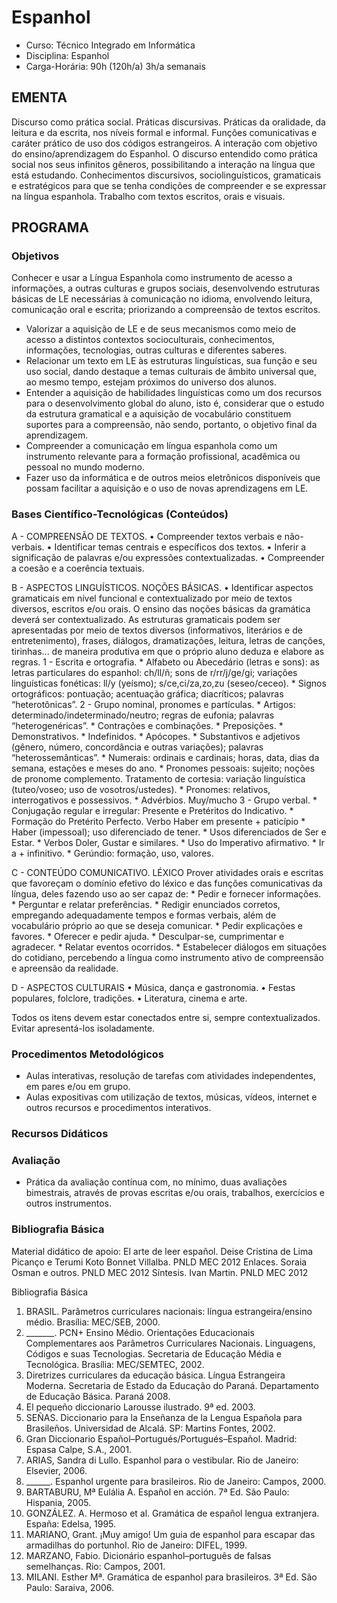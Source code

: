 # Espanhol 


* Curso: Técnico Integrado em Informática
* Disciplina: Espanhol
* Carga-Horária: 90h (120h/a) 3h/a semanais

## EMENTA

Discurso como prática social. Práticas discursivas. Práticas da oralidade, da leitura e da escrita, nos níveis formal e informal.
Funções comunicativas e caráter prático de uso dos códigos estrangeiros. A interação com objetivo do
ensino/aprendizagem do Espanhol. O discurso entendido como prática social nos seus infinitos gêneros, possibilitando a
interação na língua que está estudando. Conhecimentos discursivos, sociolinguísticos, gramaticais e estratégicos para que
se tenha condições de compreender e se expressar na língua espanhola. Trabalho com textos escritos, orais e visuais.

## PROGRAMA
### Objetivos


Conhecer e usar a Língua Espanhola como instrumento de acesso a informações, a outras culturas e grupos
sociais, desenvolvendo estruturas básicas de LE necessárias à comunicação no idioma, envolvendo leitura,
comunicação oral e escrita; priorizando a compreensão de textos escritos.
*   Valorizar a aquisição de LE e de seus mecanismos como meio de acesso a distintos contextos socioculturais,
    conhecimentos, informações, tecnologias, outras culturas e diferentes saberes.
*   Relacionar um texto em LE às estruturas linguísticas, sua função e seu uso social, dando destaque a temas culturais de
    âmbito universal que, ao mesmo tempo, estejam próximos do universo dos alunos.
*   Entender a aquisição de habilidades linguísticas como um dos recursos para o desenvolvimento global do aluno, isto é,
    considerar que o estudo da estrutura gramatical e a aquisição de vocabulário constituem suportes para a compreensão,
    não sendo, portanto, o objetivo final da aprendizagem.
*   Compreender a comunicação em língua espanhola como um instrumento relevante para a formação profissional,
    acadêmica ou pessoal no mundo moderno.
*   Fazer uso da informática e de outros meios eletrônicos disponíveis que possam facilitar a aquisição e o uso de novas aprendizagens
    em LE.

### Bases Científico-Tecnológicas (Conteúdos)

A - COMPREENSÃO DE TEXTOS.
     • Compreender textos verbais e não-verbais.
     • Identificar temas centrais e específicos dos textos.
     • Inferir a significação de palavras e/ou expressões contextualizadas.
     • Compreender a coesão e a coerência textuais.

B - ASPECTOS LINGUÍSTICOS. NOÇÕES BÁSICAS.
 • Identificar aspectos gramaticais em nível funcional e contextualizado por meio de textos diversos, escritos e/ou orais.
O ensino das noções básicas da gramática deverá ser contextualizado. As estruturas gramaticais podem ser
apresentadas por meio de textos diversos (informativos, literários e de entretenimento), frases, diálogos,
dramatizações, leitura, letras de canções, tirinhas... de maneira produtiva em que o próprio aluno deduza e elabore
as regras.
1 - Escrita e ortografia.
     * Alfabeto ou Abecedário (letras e sons): as letras particulares do espanhol: ch/ll/ñ; sons de r/rr/j/ge/gi; variações
           linguísticas fonéticas: ll/y (yeísmo); s/ce,ci/za,zo,zu (seseo/ceceo).
     * Signos ortográficos: pontuação; acentuação gráfica; diacríticos; palavras “heterotônicas”.
2 - Grupo nominal, pronomes e partículas.
     *     Artigos: determinado/indeterminado/neutro; regras de eufonia; palavras “heterogenéricas”.
     *     Contrações e combinações.
     *     Preposições.
     *     Demonstrativos.
     *     Indefinidos.
     *     Apócopes.
     *     Substantivos e adjetivos (gênero, número, concordância e outras variações); palavras “heterossemânticas”.
     *     Numerais: ordinais e cardinais; horas, data, dias da semana, estações e meses do ano.
     *     Pronomes pessoais: sujeito; noções de pronome complemento. Tratamento de cortesia: variação linguística
           (tuteo/voseo; uso de vosotros/ustedes).
     *     Pronomes: relativos, interrogativos e possessivos.
     *     Advérbios. Muy/mucho
3 - Grupo verbal.
     *     Conjugação regular e irregular: Presente e Pretéritos do Indicativo.
     *     Formação do Pretérito Perfecto. Verbo Haber em presente + paticípio
    *    Haber (impessoal); uso diferenciado de tener.
    *    Usos diferenciados de Ser e Estar.
    *    Verbos Doler, Gustar e similares.
    *    Uso do Imperativo afirmativo.
    *    Ir a + infinitivo.
    *    Gerúndio: formação, uso, valores.

C - CONTEÚDO COMUNICATIVO. LÉXICO
Prover atividades orais e escritas que favoreçam o domínio efetivo do léxico e das funções comunicativas da língua, deles
fazendo uso ao ser capaz de:
     * Pedir e fornecer informações.
     * Perguntar e relatar preferências.
     * Redigir enunciados corretos, empregando adequadamente tempos e formas verbais, além de vocabulário próprio ao
         que se deseja comunicar.
     * Pedir explicações e favores.
     * Oferecer e pedir ajuda.
     * Desculpar-se, cumprimentar e agradecer.
     * Relatar eventos ocorridos.
     * Estabelecer diálogos em situações do cotidiano, percebendo a língua como instrumento ativo de compreensão e
         apreensão da realidade.

D - ASPECTOS CULTURAIS
    • Música, dança e gastronomia.
    • Festas populares, folclore, tradições.
    • Literatura, cinema e arte.

Todos os itens devem estar conectados entre si, sempre contextualizados. Evitar apresentá-los isoladamente.

### Procedimentos Metodológicos

*    Aulas interativas, resolução de tarefas com atividades independentes, em pares e/ou em grupo.
*    Aulas expositivas com utilização de textos, músicas, vídeos, internet e outros recursos e procedimentos interativos.

### Recursos Didáticos

### Avaliação

*    Prática da avaliação contínua com, no mínimo, duas avaliações bimestrais, através de provas escritas e/ou orais,
     trabalhos, exercícios e outros instrumentos.

### Bibliografia Básica

Material didático de apoio:
El arte de leer español. Deise Cristina de Lima Picanço e Terumi Koto Bonnet Villalba. PNLD MEC 2012
Enlaces. Soraia Osman e outros. PNLD MEC 2012
Síntesis. Ivan Martin. PNLD MEC 2012

Bibliografia Básica
1.    BRASIL. Parâmetros curriculares nacionais: língua estrangeira/ensino médio. Brasília: MEC/SEB, 2000.
2.    _______. PCN+ Ensino Médio. Orientações Educacionais Complementares aos Parâmetros Curriculares Nacionais.
      Linguagens, Códigos e suas Tecnologias. Secretaria de Educação Média e Tecnológica. Brasília: MEC/SEMTEC,
      2002.
3.    Diretrizes curriculares da educação básica. Língua Estrangeira Moderna. Secretaria de Estado da Educação do
      Paraná. Departamento de Educação Básica. Paraná 2008.
4.    El pequeño diccionario Larousse ilustrado. 9ª ed. 2003.
5.    SEÑAS. Diccionario para la Enseñanza de la Lengua Española para Brasileños. Universidad de Alcalá. SP: Martins
      Fontes, 2002.
6.    Gran Diccionario Español–Portugués/Portugués–Español. Madrid: Espasa Calpe, S.A., 2001.
7.    ARIAS, Sandra di Lullo. Espanhol para o vestibular. Rio de Janeiro: Elsevier, 2006.
8.    ______. Espanhol urgente para brasileiros. Rio de Janeiro: Campos, 2000.
9.    BARTABURU, Mª Eulália A. Español en acción. 7ª Ed. São Paulo: Hispania, 2005.
10. GONZÁLEZ. A. Hermoso et al. Gramática de español lengua extranjera. España: Edelsa, 1995.
11. MARIANO, Grant. ¡Muy amigo! Um guia de espanhol para escapar das armadilhas do portunhol. Rio de Janeiro:
      DIFEL, 1999.
12. MARZANO, Fabio. Dicionário espanhol–português de falsas semelhanças. Rio: Campos, 2001.
13. MILANI. Esther Mª. Gramática de espanhol para brasileiros. 3ª Ed. São Paulo: Saraiva, 2006.
